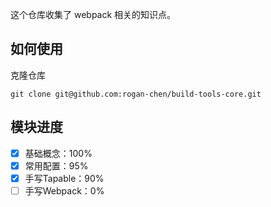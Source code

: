 这个仓库收集了 webpack 相关的知识点。

## 如何使用

克隆仓库

```shell
git clone git@github.com:rogan-chen/build-tools-core.git
```

## 模块进度

* [x] 基础概念：100%
* [x] 常用配置：95%
* [x] 手写Tapable：90%
* [ ] 手写Webpack：0%